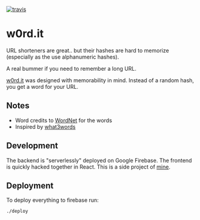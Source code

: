 [![travis](https://travis-ci.org/bengro/w0rd.it.svg?branch=master)]()

# w0rd.it
URL shorteners are great.. but their hashes are hard to memorize (especially as the use alphanumeric hashes). 

A real bummer if you need to remember a long URL.

[w0rd.it](https://w0rd.it) was designed with memorability in mind. Instead of a random hash, you get a word for your URL.

## Notes
* Word credits to [WordNet](https://wordnet.princeton.edu/download/current-version) for the words
* Inspired by [what3words](https://what3words.com/)

## Development
The backend is "serverlessly" deployed on Google Firebase. 
The frontend is quickly hacked together in React.
This is a side project of [mine](https://www.linkedin.com/in/bengro/).

## Deployment
To deploy everything to firebase run:
```
./deploy
```
